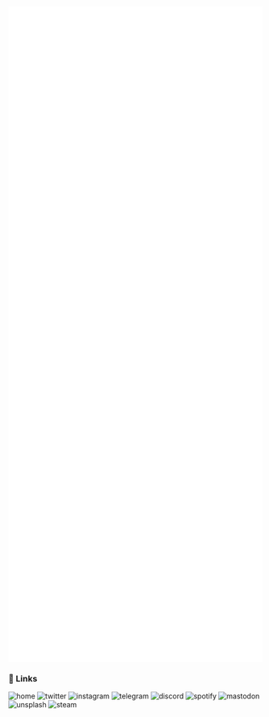<img align="center" src="/metrics.base.svg" alt="basic">
<img align="center" src="/metrics.plugin.svg" alt="detail">

### 🔗 Links

<a href="https://krzhck.github.io/" target="_blank" style="text-decoration: none;">
    <img src="https://img.shields.io/badge/Home-24292F?style=for-the-badge&logo=github&logoColor=white" alt="home">
</a>
<a href="https://twitter.com/krzhck" target="_blank" style="text-decoration: none;">
    <img src="https://img.shields.io/badge/Twi-1D9BF0?style=for-the-badge&logo=twitter&logoColor=white" alt="twitter">
</a>
<a href="https://www.instagram.com/krzhck" target="_blank" style="text-decoration: none;">
    <img src="https://img.shields.io/badge/Ins-E4405F?style=for-the-badge&logo=instagram&logoColor=white" alt="instagram">
</a>
<a href="https://t.me/krzhck" target="_blank" style="text-decoration: none;">
    <img src="https://img.shields.io/badge/Tele-4E9DD5?style=for-the-badge&logo=telegram&logoColor=white" alt="telegram">
</a>
<a href="https://discordapp.com/users/715527381770829904" target="_blank" style="text-decoration: none;">
    <img src="https://img.shields.io/badge/Disc-5A65E8?style=for-the-badge&logo=discord&logoColor=white" alt="discord">
</a>
<a href="https://open.spotify.com/user/31r2d66pp76ra5js4ek23zhmbczm?si=c863639b175c4e3a" target="_blank" style="text-decoration: none;">
    <img src="https://img.shields.io/badge/Spt-121212?style=for-the-badge&logo=spotify&logoColor=65D46E" alt="spotify">
</a>
<a href="https://mastodon.social/web/@krzhck" target="_blank" style="text-decoration: none;">
    <img src="https://img.shields.io/badge/Mast-6d6ef6?style=for-the-badge&logo=mastodon&logoColor=white" alt="mastodon">
</a>
<a href="https://unsplash.com/@krzhck" target="_blank" style="text-decoration: none;">
    <img src="https://img.shields.io/badge/Uns-000000?style=for-the-badge&logo=unsplash&logoColor=white" alt="unsplash">
</a>
<a href="https://steamcommunity.com/id/krzhck" target="_blank" style="text-decoration: none;">
    <img src="https://img.shields.io/badge/Steam-3B6390?style=for-the-badge&logo=steam&logoColor=white" alt="steam">
</a>
